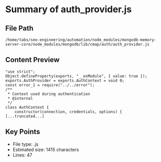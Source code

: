 # Summary of auth_provider.js
  
## File Path
`/home/tabs/seo-engineering/automation/node_modules/mongodb-memory-server-core/node_modules/mongodb/lib/cmap/auth/auth_provider.js`

## Content Preview
```
"use strict";
Object.defineProperty(exports, "__esModule", { value: true });
exports.AuthProvider = exports.AuthContext = void 0;
const error_1 = require("../../error");
/**
 * Context used during authentication
 * @internal
 */
class AuthContext {
    constructor(connection, credentials, options) {
[...truncated...]
```

## Key Points
- File type: .js
- Estimated size: 1415 characters
- Lines: 47
